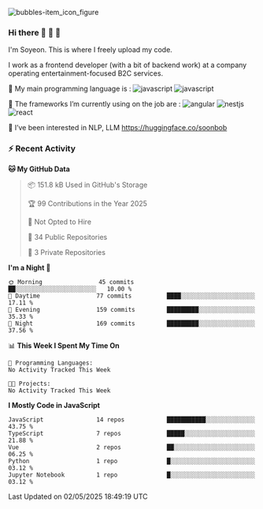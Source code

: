 ![bubbles-item_icon_figure](https://github.com/user-attachments/assets/22620638-f9c4-4481-b411-70a46d032b39)

### Hi there 🐬 🐬 🐬

I'm Soyeon. This is where I freely upload my code.

I work as a frontend developer (with a bit of backend work) at a company operating entertainment-focused B2C services.

🌊 My main programming language is :
![javascript](https://ziadoua.github.io/m3-Markdown-Badges/badges/Javascript/javascript3.svg)
![javascript](https://ziadoua.github.io/m3-Markdown-Badges/badges/TypeScript/typescript2.svg)

🌊 The frameworks I’m currently using on the job are : 
![angular](https://ziadoua.github.io/m3-Markdown-Badges/badges/Angular/angular2.svg)
![nestjs](https://ziadoua.github.io/m3-Markdown-Badges/badges/NestJS/nestjs2.svg)
![react](	https://ziadoua.github.io/m3-Markdown-Badges/badges/React/react2.svg)

🌻 I’ve been interested in NLP, LLM
https://huggingface.co/soonbob

### :zap: Recent Activity

<!--START_SECTION:activity-->
<!--END_SECTION:activity-->

<!--START_SECTION:waka-->
**🐱 My GitHub Data** 

> 📦 151.8 kB Used in GitHub's Storage 
 > 
> 🏆 99 Contributions in the Year 2025
 > 
> 🚫 Not Opted to Hire
 > 
> 📜 34 Public Repositories 
 > 
> 🔑 3 Private Repositories 
 > 
**I'm a Night 🦉** 

```text
🌞 Morning                45 commits          ██░░░░░░░░░░░░░░░░░░░░░░░   10.00 % 
🌆 Daytime                77 commits          ████░░░░░░░░░░░░░░░░░░░░░   17.11 % 
🌃 Evening                159 commits         █████████░░░░░░░░░░░░░░░░   35.33 % 
🌙 Night                  169 commits         █████████░░░░░░░░░░░░░░░░   37.56 % 
```


📊 **This Week I Spent My Time On** 

```text
💬 Programming Languages: 
No Activity Tracked This Week

🐱‍💻 Projects: 
No Activity Tracked This Week
```

**I Mostly Code in JavaScript** 

```text
JavaScript               14 repos            ███████████░░░░░░░░░░░░░░   43.75 % 
TypeScript               7 repos             █████░░░░░░░░░░░░░░░░░░░░   21.88 % 
Vue                      2 repos             ██░░░░░░░░░░░░░░░░░░░░░░░   06.25 % 
Python                   1 repo              █░░░░░░░░░░░░░░░░░░░░░░░░   03.12 % 
Jupyter Notebook         1 repo              █░░░░░░░░░░░░░░░░░░░░░░░░   03.12 % 
```




 Last Updated on 02/05/2025 18:49:19 UTC
<!--END_SECTION:waka-->



